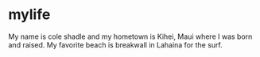 # mylife
My name is cole shadle and my hometown is Kihei, Maui where I was born and raised. 
My favorite beach is breakwall in Lahaina for the surf. 
